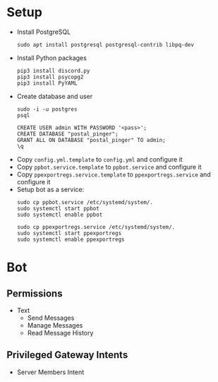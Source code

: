 # Setup

- Install PostgreSQL
    ```
    sudo apt install postgresql postgresql-contrib libpq-dev
    ```
- Install Python packages
    ```
    pip3 install discord.py
    pip3 install psycopg2
    pip3 install PyYAML
    ```
- Create database and user
    ```
    sudo -i -u postgres
    psql
    
    CREATE USER admin WITH PASSWORD '<pass>';
    CREATE DATABASE "postal_pinger";
    GRANT ALL ON DATABASE "postal_pinger" TO admin;
    \q
    ```
- Copy `config.yml.template` to `config.yml` and configure it
- Copy `ppbot.service.template` to `ppbot.service` and configure it
- Copy `ppexportregs.service.template` to `ppexportregs.service` and configure it
- Setup bot as a service:
    ```
    sudo cp ppbot.service /etc/systemd/system/.
    sudo systemctl start ppbot
    sudo systemctl enable ppbot
  
    sudo cp ppexportregs.service /etc/systemd/system/.
    sudo systemctl start ppexportregs
    sudo systemctl enable ppexportregs
    ```

# Bot
## Permissions
- Text
  - Send Messages
  - Manage Messages
  - Read Message History
## Privileged Gateway Intents
  - Server Members Intent
